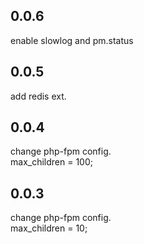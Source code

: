 ## 0.0.6
enable slowlog and pm.status

## 0.0.5
add redis ext.

## 0.0.4
change php-fpm config.   
max_children = 100;

## 0.0.3
change php-fpm config.   
max_children = 10;